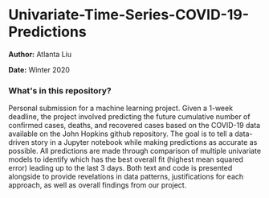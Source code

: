 # Univariate-Time-Series-COVID-19-Predictions

**Author:** Atlanta Liu

**Date:** Winter 2020

### What's in this repository?

Personal submission for a machine learning project. Given a 1-week deadline, the project involved predicting the future cumulative number of confirmed cases, deaths, and recovered cases based on the COVID-19 data available on the John Hopkins github repository. The goal is to tell a data-driven story in a Jupyter notebook while making predictions as accurate as possible. All predictions are made through  comparison of multiple univariate models to identify which has the best overall fit (highest mean squared error) leading up to the last 3 days. Both text and code is presented alongside to provide revelations in data patterns, justifications for each approach, as well as overall findings from our project.



